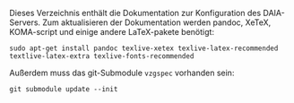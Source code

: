 Dieses Verzeichnis enthält die Dokumentation zur Konfiguration des
DAIA-Servers. Zum aktualisieren der Dokumentation werden pandoc, XeTeX, 
KOMA-script und einige andere LaTeX-pakete benötigt:

    sudo apt-get install pandoc texlive-xetex texlive-latex-recommended textlive-latex-extra texlive-fonts-recommended

Außerdem muss das git-Submodule `vzgspec` vorhanden sein:

    git submodule update --init
